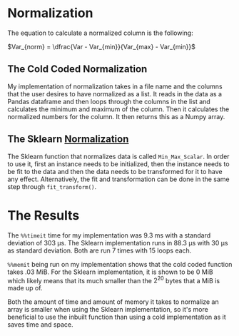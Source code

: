 # Normalization

The equation to calculate a normalized column is the following:

$Var_{norm} = \dfrac{Var - Var_{min}}{Var_{max} - Var_{min}}$

## The Cold Coded Normalization

My implementation of normalization takes in a file name and the columns that the user desires to have normalized as a list. It reads in the data as a Pandas dataframe and then loops through the columns in the list and calculates the minimum and maximum of the column. Then it calculates the normalized numbers for the column. It then returns this as a Numpy array.

## The Sklearn [Normalization](https://scikit-learn.org/stable/modules/generated/sklearn.preprocessing.MinMaxScaler.html)

The Sklearn function that normalizes data is called `Min_Max_Scalar`. In order to use it, first an instance needs to be initialized, then the instance needs to be fit to the data and then the data needs to be transformed for it to have any effect. Alternatively, the fit and transformation can be done in the same step through `fit_transform()`.

# The Results

The `%%timeit` time for my implementation was 9.3 ms with a standard deviation of 303 µs. The Sklearn implementation runs in 88.3 µs with 30 µs as standard deviation. Both are run 7 times with 15 loops each.

`%%memit` being run on my implementation shows that the cold coded function takes .03 MiB. For the Sklearn implementation, it is shown to be 0 MiB which likely means that its much smaller than the $2^{20}$ bytes that a MiB is made up of.

Both the amount of time and amount of memory it takes to normalize an array is smaller when using the Sklearn implementation, so it's more beneficial to use the inbuilt function than using a cold implementation as it saves time and space.